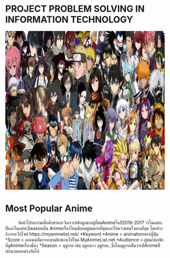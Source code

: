 <h1>PROJECT PROBLEM SOLVING IN INFORMATION TECHNOLOGY</h1>
<a href=""><img src="image/anime.jpg" width="1000px"  height="500"></a><br>
<h1>Most Popular Anime</h1>
<h2Objective۞</h2>
&nbsp;&nbsp;&nbsp;&nbsp;&nbsp;&nbsp;&nbsp;&nbsp;&nbsp;&nbsp;จัดทำโปรแกรมเพื่อศึกษาและวิเคราะห์ข้อมูลของผู้ที่ชมAnimeในปี2016-2017 ว่าในแต่ละปีและในแต่ละSeasonนั้น
Animeเรื่องไหนมียอดผู้ชมมากที่สุดและให้ความสนใจมากที่สุด โดยอ้างอิงจากเว็ปไซด์ https://myanimelist.net/
*Keyword
 *Anime = animationของญี่ปุ่่น
 *Score = คะแนนที่มาจากสามชิกของเว็ปไซด์ MyAnimeList.net
 *Audience = ผู้ชม/สมาชิก ที่ดูAnimeเรื่องนั้นๆ
 *Season = ฤดูกาล เช่น ฤดูหนาว ฤดูร้อน ,ซึ่งในฤดูกาลนั้นๆจะมีAnimeที่เข้าฉายแตกต่างกันไป
